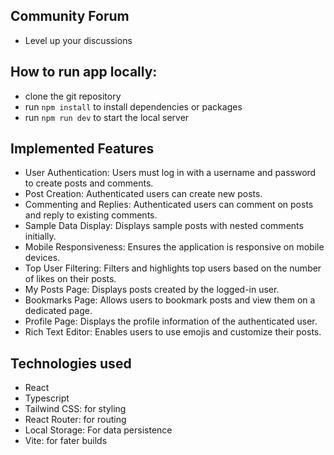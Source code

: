 ## Community Forum 
- Level up your discussions
## How to run app locally:
- clone the git repository
- run `npm install` to install dependencies or packages
- run `npm run dev` to start the local server

## Implemented Features
- User Authentication: Users must log in with a username and password to create posts and comments.
- Post Creation: Authenticated users can create new posts.
- Commenting and Replies: Authenticated users can comment on posts and reply to existing comments.
- Sample Data Display: Displays sample posts with nested comments initially.
- Mobile Responsiveness: Ensures the application is responsive on mobile devices.
- Top User Filtering: Filters and highlights top users based on the number of likes on their posts.
- My Posts Page: Displays posts created by the logged-in user.
- Bookmarks Page: Allows users to bookmark posts and view them on a dedicated page.
- Profile Page: Displays the profile information of the authenticated user.
- Rich Text Editor: Enables users to use emojis and customize their posts.

## Technologies used 
- React
- Typescript
- Tailwind CSS: for styling
- React Router: for routing
- Local Storage: For data persistence
- Vite: for fater builds


